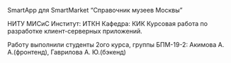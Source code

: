 SmartApp для SmartMarket “Справочник музеев Москвы”

НИТУ МИСиС Институт: ИТКН Кафедра: КИК Курсовая работа по разработке клиент-серверных приложений. 

Работу выполнили студенты 2ого курса, группы БПМ-19-2: Акимова А. А.(фронтенд), Гаврилова А. Ю.(бэкенд)
